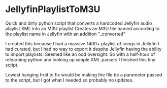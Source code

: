 # JellyfinPlaylistToM3U
Quick and dirty python script that converts a hardcoded Jellyfin audio playlist XML into an M3U playlist
Creates an M3U file named according to the playlist name in Jellyfin with an addition "_converted"

I created this because I had a massive 1400+ playlist of songs in Jellyfin I had curated, but I had no way to export it despite Jellyfin having the ability to import playlists.
Seemed like an odd oversight.  So with a half-hour of relearning python and looking up simple XML parsers I finished this tiny script.

Lowest hanging fruit to fix would be making the file be a parameter passed to the script, but I got what I needed so probably no updates.
